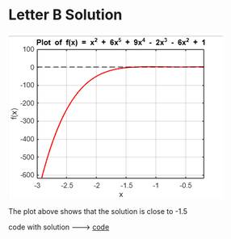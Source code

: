 # Letter B Solution

![plot](plot.png)

The plot above shows that the solution is close to -1.5

code with solution ---> [code](ex02b.c)